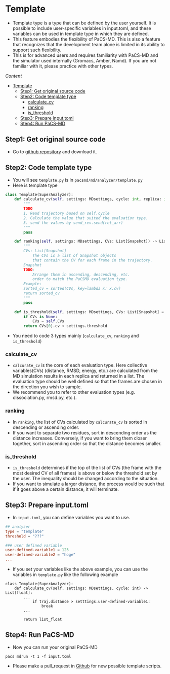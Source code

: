 # Template

- Template type is a type that can be defined by the user yourself. It is possible to include user-specific variables in input.toml, and these variables can be used in template type in which they are defined.
- This feature embodies the flexibility of PaCS-MD. This is also a feature that recognizes that the development team alone is limited in its ability to support such flexibility.
- This is for advanced users and requires familiarity with PaCS-MD and the simulator used internally (Gromacs, Amber, Namd). If you are not familiar with it, please practice with other types.

*Content*
- [Template](#template)
  - [Step1: Get original source code](#step1-get-original-source-code)
  - [Step2: Code template type](#step2-code-template-type)
    - [calculate\_cv](#calculate_cv)
    - [ranking](#ranking)
    - [is\_threshold](#is_threshold)
  - [Step3: Prepare input.toml](#step3-prepare-inputtoml)
  - [Step4: Run PaCS-MD](#step4-run-pacs-md)


## Step1: Get original source code
- Go to [github repository](https://github.com/Kitaolab/PaCS-Toolkit) and download it.

## Step2: Code template type
- You will see `template.py` is in `pacsmd/md/analyzer/template.py`
- Here is template type
~~~python
class Template(SuperAnalyzer):
    def calculate_cv(self, settings: MDsettings, cycle: int, replica: int, send_rev) -> None:
        """
        TODO
        1. Read trajectory based on self.cycle
        2. Calculate the value that suited the evaluation type.
        3. send the values by send_rev.send(ret_arr)
        """
        pass

    def ranking(self, settings: MDsettings, CVs: List[Snapshot]) -> List[Snapshot]:
        """
        CVs: List[Snapshot]
            The CVs is a list of Snapshot objects
            that contain the CV for each frame in the trajectory.
        Snapshot
        TODO:
            Arrange them in ascending, descending, etc.
            order to match the PaCSMD evaluation type.
        Example:
        sorted_cv = sorted(CVs, key=lambda x: x.cv)
        return sorted_cv
        """
        pass

    def is_threshold(self, settings: MDsettings, CVs: List[Snapshot] = None) -> bool:
        if CVs is None:
            CVs = self.CVs
        return CVs[0].cv < settings.threshold
~~~

- You need to code 3 types mainly (`calculate_cv`, `ranking` and `is_threshold`)

### calculate_cv
- `calcurate_cv` is the core of each evaluation type. Here collective variables(CVs) (distance, RMSD, energy, etc.) are calculated from the MD simulation results in each replica and returned in a list. The evaluation type should be well defined so that the frames are chosen in the direction you wish to sample.
- We recommend you to refer to other evaluation types (e.g. dissociation.py, rmsd.py, etc.).


### ranking
- In `ranking`, the list of CVs calculated by `calcurate_cv` is sorted in descending or ascending order.
- If you want to separate two residues, sort in descending order as the distance increases. Conversely, if you want to bring them closer together, sort in ascending order so that the distance becomes smaller.

### is_threshold
- `is_threshold` determines if the top of the list of CVs (the frame with the most desired CV of all frames) is above or below the threshold set by the user. The inequality should be changed according to the situation.
- If you want to simulate a larger distance, the process would be such that if it goes above a certain distance, it will terminate.


## Step3: Prepare input.toml
- In `input.toml`, you can define variables you want to use.
~~~toml
## analyzer
type = "template"
threshold = "???"

### user defined variable
user-defined-variable1 = 123
user-defined-variable2 = "hoge"
...
~~~

- If you set your variables like the above example, you can use the variables in `template.py` like the following example
~~~python3
class Template(SuperAnalyzer):
    def calculate_cv(self, settings: MDsettings, cycle: int) -> List[float]:
        ...
            if traj.distance > setttings.user-defined-variable1:
                break
        ...

        return list_float
~~~


## Step4: Run PaCS-MD
- Now you can run your original PaCS-MD
~~~shell
pacs mdrun -t 1 -f input.toml
~~~

- Please make a pull_request in [Github](https://github.com/Kitaolab/PaCS-Toolkit) for new possible template scripts.
